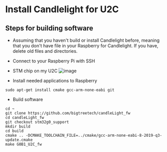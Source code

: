 # Install Candlelight for U2C
## Steps for building software
* Assuming that you haven't build or install Candlelight before, meaning that you don't have file in your Raspberry for Candlelight. If you have, delete old files and directories.
* Connect to your Raspberry Pi with SSH
* STM chip on my U2C
![image](https://user-images.githubusercontent.com/5571703/210179779-565f5f4c-7649-409b-9c3b-3fdbac86b303.png)


* Install needed applications to Raspberry
```
sudo apt-get install cmake gcc-arm-none-eabi git
```
* Build software
```
cd ~
git clone https://github.com/bigtreetech/candleLight_fw
cd candleLight_fw
git checkout stm32g0_support
mkdir build
cd build
cmake .. -DCMAKE_TOOLCHAIN_FILE=../cmake/gcc-arm-none-eabi-8-2019-q3-update.cmake
make G0B1_U2C_fw
```
